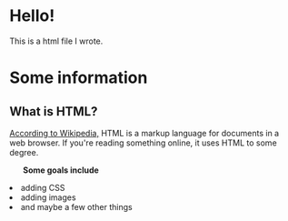 <!DOCTYPE html>
<html>
  <head>
    <title>My website</title>
<link rel="stylesheet" href="styles.css" />
  </head>
  <body>
    <div>
      <h1>Hello!</h1>
        <p>This is a html file I wrote.</p>
    </div>
    <div>
      <h1>Some information</h1>
       </div>
        </div>
       <h2>What is HTML?</h2>
        <p><a href="https://en.wikipedia.org/wiki/HTML">According to Wikipedia,</a> HTML is a markup language for documents in a web browser. If you're reading something online, it uses HTML to some degree.</p>
	<ul><strong>Some goals include</strong></ul>
	  <li>adding CSS</li>
	  <li>adding images</li>
	  <li>and maybe a few other things</li>
  </body>
</html>
